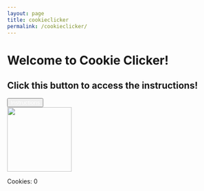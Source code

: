 ```yaml
---
layout: page
title: cookieclicker
permalink: /cookieclicker/
---
```


<h1>
    Welcome to Cookie Clicker!
</h1>
<h2>
Click this button to access the instructions!
</h2>
<button id="instructionsButton" style="color: white;">Instructions</button>
<br>
<img id="cookieImage" src="{{site.baseurl}}/images/cookieclicker/cookie.png" height="150 px">
<br>

Cookies: <span id="cookieDisplay">0</span>

<script>
    
///count number of cookies
function countCookies() {
    let count = 0;
    return function () {
        count++;
        return count;
    }
}
const cookieCounter = countCookies();
const button = document.getElementById("cookieImage");
const disp = document.getElementById("cookieDisplay");
button.addEventListener("click", () => {
    disp.innerHTML = cookieCounter();
});


//open instructions
function openInstructions() {
    let count = 0;
    return function () {
        count++;
        return count;
    }
}
//const cookieCounter = countCookies();
//const button = document.getElementById("cookieImage");
//const disp = document.getElementById("cookieDisplay");
//button.addEventListener("click", () => {
//    disp.innerHTML = <a>;
//});    
</script>